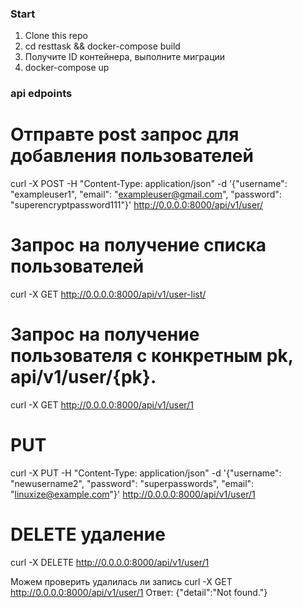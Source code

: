 ### Start ###

1. Clone this repo
2. cd resttask && docker-compose build
3. Получите ID контейнера, выполните миграции
4. docker-compose up


### api edpoints ###

# Отправте post запрос для добавления пользователей

curl -X POST -H "Content-Type: application/json" -d '{"username": "exampleuser1", "email": "exampleuser@gmail.com", "password": "superencryptpassword111"}' http://0.0.0.0:8000/api/v1/user/

# Запрос на получение списка пользователей

curl -X GET http://0.0.0.0:8000/api/v1/user-list/

# Запрос на получение пользователя с конкретным pk, api/v1/user/{pk}.

curl -X GET http://0.0.0.0:8000/api/v1/user/1

# PUT

curl -X PUT -H "Content-Type: application/json" -d '{"username": "newusername2", "password": "superpasswords", "email": "linuxize@example.com"}' http://0.0.0.0:8000/api/v1/user/1


# DELETE удаление

curl -X DELETE http://0.0.0.0:8000/api/v1/user/1

Можем проверить удалилась ли запись curl -X GET http://0.0.0.0:8000/api/v1/user/1
Ответ:
    {"detail":"Not found."}
